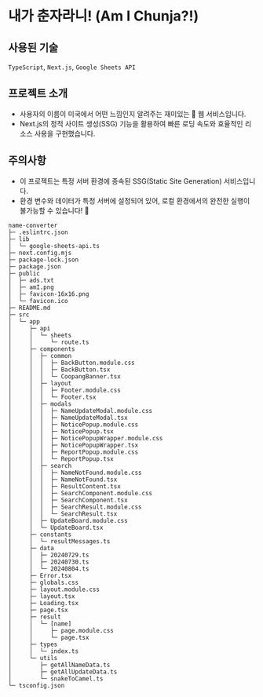 # 내가 춘자라니! (Am I Chunja?!)

## 사용된 기술

`TypeScript`, `Next.js`, `Google Sheets API`

## 프로젝트 소개

- 사용자의 이름이 미국에서 어떤 느낌인지 알려주는 재미있는 🤩 웹 서비스입니다.
- Next.js의 정적 사이트 생성(SSG) 기능을 활용하여 빠른 로딩 속도와 효율적인 리소스 사용을 구현했습니다.

## 주의사항

- 이 프로젝트는 특정 서버 환경에 종속된 SSG(Static Site Generation) 서비스입니다.
- 환경 변수와 데이터가 특정 서버에 설정되어 있어, 로컬 환경에서의 완전한 실행이 불가능할 수 있습니다! 🥲

```
name-converter
├─ .eslintrc.json
├─ lib
│  └─ google-sheets-api.ts
├─ next.config.mjs
├─ package-lock.json
├─ package.json
├─ public
│  ├─ ads.txt
│  ├─ amI.png
│  ├─ favicon-16x16.png
│  └─ favicon.ico
├─ README.md
├─ src
│  └─ app
│     ├─ api
│     │  └─ sheets
│     │     └─ route.ts
│     ├─ components
│     │  ├─ common
│     │  │  ├─ BackButton.module.css
│     │  │  ├─ BackButton.tsx
│     │  │  └─ CoopangBanner.tsx
│     │  ├─ layout
│     │  │  ├─ Footer.module.css
│     │  │  └─ Footer.tsx
│     │  ├─ modals
│     │  │  ├─ NameUpdateModal.module.css
│     │  │  ├─ NameUpdateModal.tsx
│     │  │  ├─ NoticePopup.module.css
│     │  │  ├─ NoticePopup.tsx
│     │  │  ├─ NoticePopupWrapper.module.css
│     │  │  ├─ NoticePopupWrapper.tsx
│     │  │  ├─ ReportPopup.module.css
│     │  │  └─ ReportPopup.tsx
│     │  ├─ search
│     │  │  ├─ NameNotFound.module.css
│     │  │  ├─ NameNotFound.tsx
│     │  │  ├─ ResultContent.tsx
│     │  │  ├─ SearchComponent.module.css
│     │  │  ├─ SearchComponent.tsx
│     │  │  ├─ SearchResult.module.css
│     │  │  └─ SearchResult.tsx
│     │  ├─ UpdateBoard.module.css
│     │  └─ UpdateBoard.tsx
│     ├─ constants
│     │  └─ resultMessages.ts
│     ├─ data
│     │  ├─ 20240729.ts
│     │  ├─ 20240730.ts
│     │  └─ 20240804.ts
│     ├─ Error.tsx
│     ├─ globals.css
│     ├─ layout.module.css
│     ├─ layout.tsx
│     ├─ Loading.tsx
│     ├─ page.tsx
│     ├─ result
│     │  └─ [name]
│     │     ├─ page.module.css
│     │     └─ page.tsx
│     ├─ types
│     │  └─ index.ts
│     └─ utils
│        ├─ getAllNameData.ts
│        ├─ getAllUpdateData.ts
│        └─ snakeToCamel.ts
└─ tsconfig.json

```
